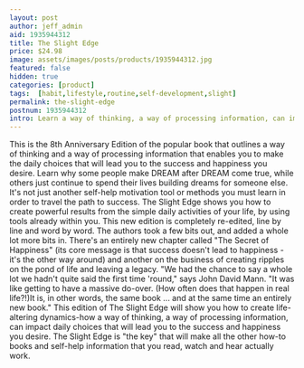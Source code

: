 ```yaml
---
layout: post
author: jeff_admin
aid: 1935944312
title: The Slight Edge
price: $24.98
image: assets/images/posts/products/1935944312.jpg
featured: false
hidden: true
categories: [product]
tags:  [habit,lifestyle,routine,self-development,slight]
permalink: the-slight-edge
postnum: 1935944312
intro: Learn a way of thinking, a way of processing information, can impact daily choices that will lead to success and happiness.
---
```

This is the 8th Anniversary Edition of the popular book that outlines a way of thinking and a way of processing information that enables you to make the daily choices that will lead you to the success and happiness you desire. Learn why some people make DREAM after DREAM come true, while others just continue to spend their lives building dreams for someone else. It's not just another self-help motivation tool or methods you must learn in order to travel the path to success. The Slight Edge shows you how to create powerful results from the simple daily activities of your life, by using tools already within you. This new edition is completely re-edited, line by line and word by word. The authors took a few bits out, and added a whole lot more bits in. There's an entirely new chapter called "The Secret of Happiness" (its core message is that success doesn't lead to happiness - it's the other way around) and another on the business of creating ripples on the pond of life and leaving a legacy. "We had the chance to say a whole lot we hadn't quite said the first time 'round," says John David Mann. "It was like getting to have a massive do-over. (How often does that happen in real life?!)It is, in other words, the same book ... and at the same time an entirely new book." This edition of The Slight Edge will show you how to create life-altering dynamics-how a way of thinking, a way of processing information, can impact daily choices that will lead you to the success and happiness you desire. The Slight Edge is "the key" that will make all the other how-to books and self-help information that you read, watch and hear actually work.
